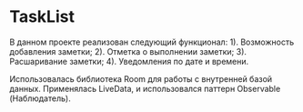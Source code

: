 # TaskList

В данном проекте реализован следующий функционал:
1). Возможность добавления заметки; 
2). Отметка о выполнении заметки;
3). Расшаривание заметки;
4). Уведомления по дате и времени.

Использовалась библиотека Room для работы с внутренней базой данных. 
Применялась LiveData, и использовался паттерн Observable (Наблюдатель).
